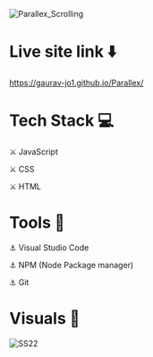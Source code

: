 ![Parallex_Scrolling](https://user-images.githubusercontent.com/93304640/156529741-2745a97a-dc0a-4852-877d-5e16540bfe00.png)

# Live site link ⬇️

https://gaurav-jo1.github.io/Parallex/ 

# Tech Stack 💻

⚔️ JavaScript

⚔️ CSS

⚔️ HTML

# Tools 🔧

⚓ Visual Studio Code

⚓ NPM (Node Package manager)

⚓ Git


# Visuals 🌻

![SS22](https://user-images.githubusercontent.com/93304640/156530907-b2cecb6f-a21d-4e9d-9d79-7e87253c13f4.jpg)

